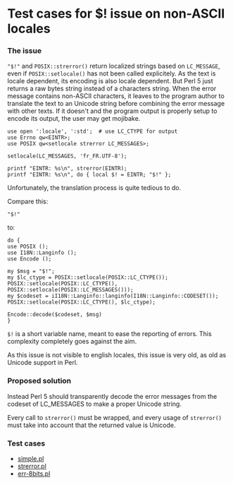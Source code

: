 
Test cases for $! issue on non-ASCII locales
============================================

### The issue

`"$!"` and `POSIX::strerror()` return localized strings based on `LC_MESSAGE`,
even if `POSIX::setlocale()` has not been called explicitely.
As the text is locale dependent, its encoding is also locale dependent. But
Perl 5 just returns a raw bytes string instead of a characters string. When the
error message contains non-ASCII characters, it leaves to the program
author to translate the text to an Unicode string before combining the error
message with other texts. If it doesn't and the program output is properly
setup to encode its output, the user may get mojibake.

    use open ':locale', ':std';  # use LC_CTYPE for output
    use Errno qw<EINTR>;
    use POSIX qw<setlocale strerror LC_MESSAGES>;

    setlocale(LC_MESSAGES, 'fr_FR.UTF-8');

    printf "EINTR: %s\n", strerror(EINTR);
    printf "EINTR: %s\n", do { local $! = EINTR; "$!" };

Unfortunately, the translation process is quite tedious to do.

Compare this:

    "$!"

to:

    do {
	use POSIX ();
	use I18N::Langinfo ();
	use Encode ();

	my $msg = "$!";
	my $lc_ctype = POSIX::setlocale(POSIX::LC_CTYPE());
	POSIX::setlocale(POSIX::LC_CTYPE(), POSIX::setlocale(POSIX::LC_MESSAGES()));
	my $codeset = iI18N::Langinfo::langinfo(I18N::Langinfo::CODESET());
	POSIX::setlocale(POSIX::LC_CTYPE(), $lc_ctype);

	Encode::decode($codeset, $msg)
    }

`$!` is a short variable name, meant to ease the reporting of errors.
This complexity completely goes against the aim.

As this issue is not visible to english locales, this issue is very old, as old
as Unicode support in Perl.

### Proposed solution

Instead Perl 5 should transparently decode the error messages from the codeset
of LC_MESSAGES to make a proper Unicode string.

Every call to `strerror()` must be wrapped, and every usage of `strerror()` must
take into account that the returned value is Unicode.

### Test cases

* [simple.pl](simple.pl)
* [strerror.pl](strerror.pl)
* [err-8bits.pl](err-8bits.pl)
